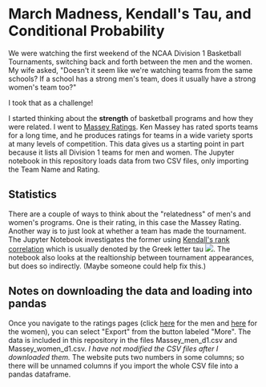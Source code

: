 # March Madness, Kendall's Tau, and Conditional Probability

We were watching the first weekend of the NCAA Division 1 Basketball Tournaments, switching back and forth between the men 
and the women. My wife asked, "Doesn't it seem like we're watching teams from the same schools? If a school has a strong
men's team, does it usually have a strong women's team too?"

I took that as a challenge!

I started thinking about the **strength** of basketball programs and how they were related. I went to [Massey Ratings](https://www.masseyratings.com). 
Ken Massey has rated sports teams for a long time, and he produces ratings for teams in a wide variety sports at many levels of competition. This 
data gives us a starting point in part because it lists all Division 1 teams for men and women.  The Jupyter notebook in this repository loads data 
from two CSV files, only importing the Team Name and Rating.

## Statistics

There are a couple of ways to think about the "relatedness" of men's and women's programs. One is their rating, in this case the Massey Rating. Another 
way is to just look at whether a team has made the tournament.  The Jupyter Notebook investigates the former using 
[Kendall's rank correlation](https://en.wikipedia.org/wiki/Kendall_rank_correlation_coefficient) which is usually denoted by the Greek letter tau 
<img src="https://render.githubusercontent.com/render/math?math=\tau">. The notebook also looks at the realtionship between tournament appearances, but
does so indirectly. (Maybe someone could help fix this.)

## Notes on downloading the data and loading into pandas

Once you navigate to the ratings pages (click [here](https://www.masseyratings.com/cb/ncaa-d1/ratings) for the men and [here](https://www.masseyratings.com/cbw/ncaa-d1/ratings) 
for the women), you can select "Export" from the button labeled "More".  The data is included in this repository in the files Massey_men_d1.csv 
and Massey_women_d1.csv. _I have not modified the CSV files after I downloaded them._ The website puts two 
numbers in some columns; so there will be unnamed columns if you import the whole CSV file into a pandas dataframe.
